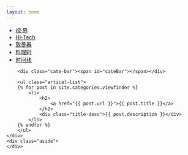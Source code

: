 ```yaml
---
layout: home
---
```


<div class="index-content col3">
    <div class="section">
        <ul class="artical-cate">
            <li><a href="/"><span>视·界</span></a></li>
            <li><a href="/hi-tech"><span>Hi-Tech</span></a></li>
            <li class="on"><a href="/viewfinder"><span>取景器</span></a></li>
            <li><a href="/cuisine"><span>料理时</span></a></li>
            <li><a href="/archive.html"><span>时间线</span></a></li>
        </ul>

        <div class="cate-bar"><span id="cateBar"></span></div>

        <ul class="artical-list">
        {% for post in site.categories.viewfinder %}
            <li>
                <h2>
                    <a href="{{ post.url }}">{{ post.title }}</a>
                </h2>
                <div class="title-desc">{{ post.description }}</div>
            </li>
        {% endfor %}
        </ul>
    </div>
    <div class="aside">
    </div>
</div>
